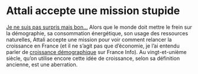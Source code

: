 # Attali accepte une mission stupide

[Je ne suis pas surpris mais bon…](http://blog.tcrouzet.com/2006/11/28/bonne-partie-de-rigolade/) Alors que le monde doit mettre le frein sur la démographie, sa consommation énergétique, son usage des ressources naturelles, Attali accepte une mission pour voir comment relancer la croissance en France (et il ne s’agit pas que d’économie, je l’ai entendu parler de [croissance démographique](http://blog.tcrouzet.com/2006/10/21/trop-nombreux-2/) sur France Info). Au vingt-et-unième siècle, qu’on utilise encore cette idée de croissance, selon sa définition ancienne, est une aberration.